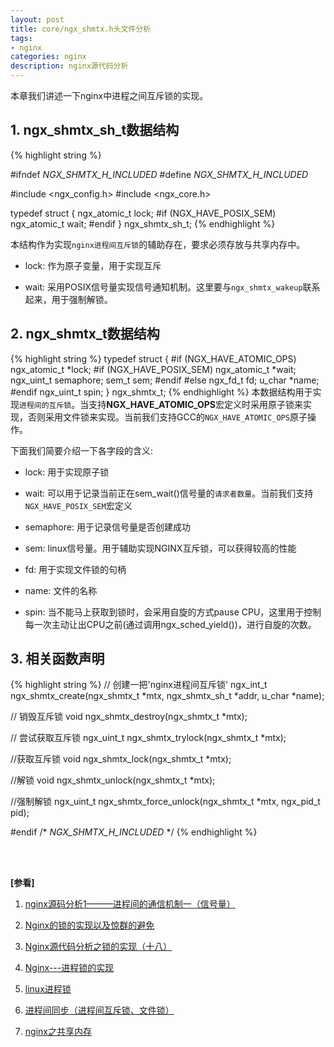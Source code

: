 ```yaml
---
layout: post
title: core/ngx_shmtx.h头文件分析
tags:
- nginx
categories: nginx
description: nginx源代码分析
---
```



本章我们讲述一下nginx中进程之间互斥锁的实现。



<!-- more -->


## 1. ngx_shmtx_sh_t数据结构
{% highlight string %}

#ifndef _NGX_SHMTX_H_INCLUDED_
#define _NGX_SHMTX_H_INCLUDED_


#include <ngx_config.h>
#include <ngx_core.h>


typedef struct {
    ngx_atomic_t   lock;
#if (NGX_HAVE_POSIX_SEM)
    ngx_atomic_t   wait;
#endif
} ngx_shmtx_sh_t;
{% endhighlight %}

本结构作为实现```nginx进程间互斥锁```的辅助存在，要求必须存放与共享内存中。

* lock: 作为原子变量，用于实现互斥

* wait: 采用POSIX信号量实现信号通知机制。这里要与```ngx_shmtx_wakeup```联系起来，用于强制解锁。

## 2. ngx_shmtx_t数据结构
{% highlight string %}
typedef struct {
#if (NGX_HAVE_ATOMIC_OPS)
    ngx_atomic_t  *lock;
#if (NGX_HAVE_POSIX_SEM)
    ngx_atomic_t  *wait;
    ngx_uint_t     semaphore;
    sem_t          sem;
#endif
#else
    ngx_fd_t       fd;
    u_char        *name;
#endif
    ngx_uint_t     spin;
} ngx_shmtx_t;
{% endhighlight %}
本数据结构用于实现```进程间的互斥锁```。当支持**NGX_HAVE_ATOMIC_OPS**宏定义时采用原子锁来实现，否则采用文件锁来实现。当前我们支持GCC的```NGX_HAVE_ATOMIC_OPS```原子操作。

下面我们简要介绍一下各字段的含义:

* lock: 用于实现原子锁

* wait: 可以用于记录当前正在sem_wait()信号量的```请求者数量```。当前我们支持```NGX_HAVE_POSIX_SEM```宏定义

* semaphore: 用于记录信号量是否创建成功

* sem: linux信号量。用于辅助实现NGINX互斥锁，可以获得较高的性能

* fd: 用于实现文件锁的句柄

* name: 文件的名称

* spin: 当不能马上获取到锁时，会采用自旋的方式pause CPU，这里用于控制每一次主动让出CPU之前(通过调用ngx_sched_yield())，进行自旋的次数。


## 3. 相关函数声明
{% highlight string %}
// 创建一把'nginx进程间互斥锁'
ngx_int_t ngx_shmtx_create(ngx_shmtx_t *mtx, ngx_shmtx_sh_t *addr,
    u_char *name);

// 销毁互斥锁
void ngx_shmtx_destroy(ngx_shmtx_t *mtx);

// 尝试获取互斥锁
ngx_uint_t ngx_shmtx_trylock(ngx_shmtx_t *mtx);

//获取互斥锁
void ngx_shmtx_lock(ngx_shmtx_t *mtx);

//解锁
void ngx_shmtx_unlock(ngx_shmtx_t *mtx);

//强制解锁
ngx_uint_t ngx_shmtx_force_unlock(ngx_shmtx_t *mtx, ngx_pid_t pid);


#endif /* _NGX_SHMTX_H_INCLUDED_ */
{% endhighlight %}








<br />
<br />

**[参看]**


1. [nginx源码分析1———进程间的通信机制一（信号量）](https://blog.csdn.net/sina_yangyang/article/details/47011303)

2. [Nginx的锁的实现以及惊群的避免](https://www.cnblogs.com/549294286/p/6058811.html)

3. [Nginx源代码分析之锁的实现（十八）](https://blog.csdn.net/namelcx/article/details/52447027)

4. [Nginx---进程锁的实现](https://blog.csdn.net/bytxl/article/details/24580801)

5. [linux进程锁](https://blog.csdn.net/zyembed/article/details/79884211)

6. [进程间同步（进程间互斥锁、文件锁）](https://blog.csdn.net/qq_35396127/article/details/78942245?utm_source=blogxgwz9)

7. [nginx之共享内存](https://blog.csdn.net/evsqiezi/article/details/51785093)

<br />
<br />
<br />

